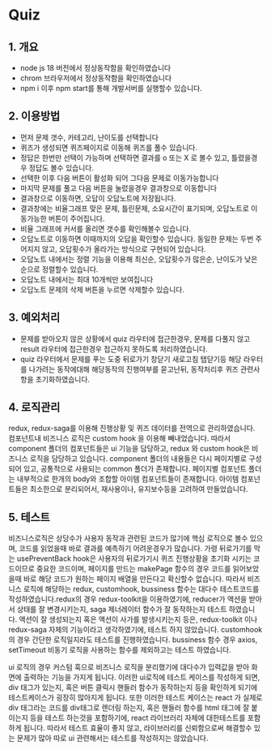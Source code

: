 # Quiz

## 1. 개요

- node js 18 버전에서 정상동작함을 확인하였습니다
- chrom 브라우저에서 정상동작함을 확인하였습니다
- npm i 이후 npm start를 통해 개발서버를 실행할수 있습니다.

## 2. 이용방법

- 먼저 문제 갯수, 카테고리, 난이도를 선택합니다
- 퀴즈가 생성되면 퀴즈페이지로 이동해 퀴즈를 풀수 있습니다.
- 정답은 한번만 선택이 가능하며 선택하면 결과를 o 또는 X 로 볼수 있고, 틀렸을경우 정답도 볼수 있습니다.
- 선택한 이후 다음 버튼이 활성화 되어 그다음 문제로 이동가능합니다
- 마지막 문제를 풀고 다음 버튼을 눌렀을경우 결과창으로 이동합니다
- 결과창으로 이동하면, 오답이 오답노트에 저장됩니다.
- 결과창에는 비율그래프 맞은 문제, 틀린문제, 소요시간이 표기되며, 오답노트로 이동가능한 버튼이 주어집니다.
- 비율 그래프에 커서를 올리면 갯수를 확인해볼수 있습니다.
- 오답노트로 이동하면 이때까지의 오답을 확인할수 있습니다. 동일한 문제는 두번 주어지지 않고, 오답횟수가 올라가는 방식으로 구현되어 있습니다.
- 오답노트 내에서는 정렬 기능을 이용해 최신순, 오답횟수가 많은순, 난이도가 낮은순으로 정렬할수 있습니다.
- 오답노트 내에서는 최대 10개씩만 보여집니다
- 오답노트 문제의 삭제 버튼을 누르면 삭제할수 있습니다.

## 3. 예외처리

- 문제를 받아오지 않은 상황에서 quiz 라우터에 접근한경우, 문제를 다풀지 않고 result 라우터에 접근한경우 접근하지 못하도록 처리하였습니다.
- quiz 라우터에서 문제를 푸는 도중 뒤로가기 창닫기 새로고침 탭닫기등 해당 라우터를 나가려는 동작에대해 해당동작의 진행여부를 묻고난뒤, 동작처리후 퀴즈 관련사항을 초기화하였습니다.

## 4. 로직관리

redux, redux-saga를 이용해 진행상황 및 퀴즈 데이터를 전역으로 관리하였습니다. 컴포넌트내 비즈니스 로직은 custom hook 을 이용해 빼내었습니다. 따라서 component 폴더의 컴포넌트들은 ui 기능을 담당하고, redux 와 custom hook은 비즈니스 로직을 담당하고 있습니다. component 폴더의 내용들은 다시 페이지별로 구성되어 있고, 공통적으로 사용되는 common 폴더가 존재합니다. 페이지별 컴포넌트 폴더는 내부적으로 한개의 body와 조합할 아이템 컴포넌트들이 존재합니다. 아이템 컴포넌트들은 최소한으로 분리되어서, 재사용이나, 유지보수등을 고려하여 만들었습니다.

## 5. 테스트

비즈니스로직은 상당수가 사용자 동작과 관련된 코드가 많기에 핵심 로직으로 볼수 있으며, 코드를 읽었을때 바로 결과를 예측하기 어려운경우가 많습니다. 가령 뒤로가기를 막는 usePreventBack hook은 사용자의 뒤로가기시 퀴즈 진행상황을 초기화 시키는 코드이므로 중요한 코드이며, 페이지를 만드는 makePage 함수의 경우 코드를 읽어보았을때 바로 해당 코드가 원하는 페이지 배열을 만든다고 확신할수 없습니다. 따라서 비즈니스 로직에 해당하는 redux, customhook, bussiness 함수는 대다수 테스트코드를 작성하였습니다.redux의 경우 redux-toolkit을 이용하였기에, reducer가 액션을 받아서 상태를 잘 변경시키는지, saga 제너레이터 함수가 잘 동작하는지 테스트 하였습니다. 액션이 잘 생성되는지 혹은 액션이 사가를 발생시키는지 등은, redux-toolkit 이나 redux-saga 자체의 기능이라고 생각하였기에, 테스트 하지 않았습니다. customhook의 경우 간단한 로직일지라도 테스트를 진행하였습니다. bussiness 함수 경우 axios, setTimeout 비동기 로직을 사용하는 함수를 제외하고는 테스트 하였습니다.

ui 로직의 경우 커스텀 훅으로 비즈니스 로직을 분리했기에 대다수가 입력값을 받아 화면에 출력하는 기능을 가지게 됩니다. 이러한 ui로직에 테스트 케이스를 작성하게 되면, div 태그가 있는지, 혹은 버튼 클릭시 핸들러 함수가 동작하는지 등을 확인하게 되기에 테스트케이스가 굉장히 많아지게 됩니다. 또한 이러한 테스트 케이스는 react 가 실제로 div 태그라는 코드를 div태그로 렌더링 하는지, 혹은 핸들러 함수를 html 태그에 잘 붙이는지 등을 테스트 하는것을 포함하기에, react 라이브러리 자체에 대한테스트를 포함하게 됩니다. 따라서 테스트 효율이 좋지 않고, 라이브러리를 신뢰함으로써 해결할수 있는 문제가 많아 따로 ui 관련해서는 테스트를 작성하지는 않았습니다.
